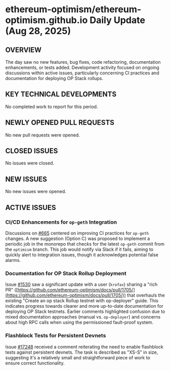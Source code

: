 # ethereum-optimism/ethereum-optimism.github.io Daily Update (Aug 28, 2025)
## OVERVIEW 
The day saw no new features, bug fixes, code refactoring, documentation enhancements, or tests added. Development activity focused on ongoing discussions within active issues, particularly concerning CI practices and documentation for deploying OP Stack rollups.

## KEY TECHNICAL DEVELOPMENTS

No completed work to report for this period.

## NEWLY OPENED PULL REQUESTS
No new pull requests were opened.

## CLOSED ISSUES
No issues were closed.

## NEW ISSUES
No new issues were opened.

## ACTIVE ISSUES

### CI/CD Enhancements for `op-geth` Integration
Discussions on [#665](https://github.com/ethereum-optimism/ethereum-optimism.github.io/issues/665) centered on improving CI practices for `op-geth` changes. A new suggestion (Option C) was proposed to implement a periodic job in the monorepo that checks for the latest `op-geth` commit from the `optimism` branch. This job would notify via Slack if it fails, aiming to quickly alert to integration issues, though it acknowledges potential false alarms.

### Documentation for OP Stack Rollup Deployment
Issue [#1530](https://github.com/ethereum-optimism/ethereum-optimism.github.io/issues/1530) saw a significant update with a user (`krofax`) sharing a "rich PR" ([https://github.com/ethereum-optimism/docs/pull/1705/](https://github.com/ethereum-optimism/docs/pull/1705/)) that overhauls the existing "Create an op stack Rollup testnet with op-deployer" guide. This indicates progress towards clearer and more up-to-date documentation for deploying OP Stack testnets. Earlier comments highlighted confusion due to mixed documentation approaches (manual vs. `op-deployer`) and concerns about high RPC calls when using the permissioned fault-proof system.

### Flashblock Tests for Persistent Devnets
Issue [#17248](https://github.com/ethereum-optimism/ethereum-optimism.github.io/issues/17248) received a comment reiterating the need to enable flashblock tests against persistent devnets. The task is described as "XS-S" in size, suggesting it's a relatively small and straightforward piece of work to ensure correct functionality.